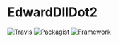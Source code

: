 # EdwardDllDot2
[![Travis](https://img.shields.io/travis/rust-lang/rust.svg)]()
[![Packagist](https://img.shields.io/badge/Packagist-v1.0.2.0-brightgreen.svg)]()
[![Framework](https://img.shields.io/badge/Framework-DotNet2-brightgreen.svg)]()
